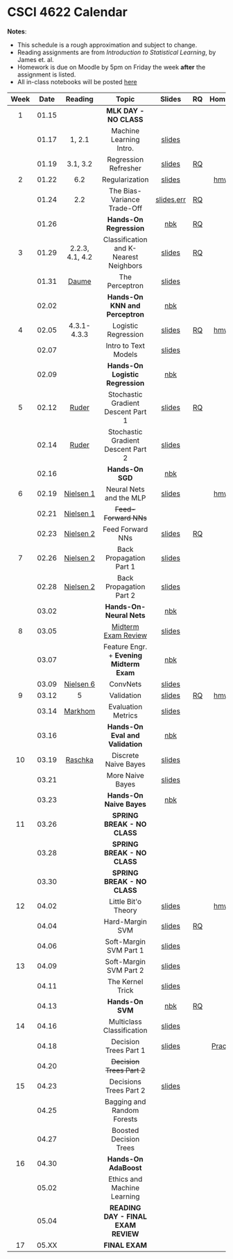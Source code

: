 # CSCI 4622 Calendar

**Notes**:
- This schedule is a rough approximation and subject to change.
- Reading assignments are from _Introduction to Statistical Learning_, by James et. al.
- Homework is due on Moodle by 5pm on Friday the week **after** the assignment is listed.
- All in-class notebooks will be posted [here](https://github.com/chrisketelsen/CSCI-4622-Machine-Learning/tree/master/in-class-notebooks)


| Week   | Date         | Reading      |                   Topic               	   | Slides      | RQ | Homework   | 
|:------:|:------------:| :-----------:| :----------------------------------------:|:-----------:|:--:|:----------:|
| 1      | 01.15        |              | **MLK DAY - NO CLASS**                    |             |    |            |	
|        | 01.17        | 1, 2.1       | Machine Learning Intro.                   | [slides](https://www.cs.colorado.edu/~ketelsen/files/courses/csci4622/slides/lesson01.pdf)	         |    |            |	
|        | 01.19        | 3.1, 3.2     | Regression Refresher                      | [slides](https://www.cs.colorado.edu/~ketelsen/files/courses/csci4622/slides/lesson02.pdf)	         | [RQ](https://moodle.cs.colorado.edu/mod/quiz/view.php?id=21405)   |            |	
| 2      | 01.22        | 6.2          | Regularization                            | [slides](https://www.cs.colorado.edu/~ketelsen/files/courses/csci4622/slides/lesson03.pdf)			 |	  | [hmwk01](https://github.com/chrisketelsen/CSCI-4622-Machine-Learning/tree/master/hmwk/hmwk01) 	   | 
|        | 01.24        | 2.2          | The Bias-Variance Trade-Off               | [slides](https://www.cs.colorado.edu/~ketelsen/files/courses/csci4622/slides/lesson04.pdf),[err](https://www.cs.colorado.edu/~ketelsen/files/courses/csci4622/notes/lesson04-Err-Derivation.pdf)		         | [RQ](https://moodle.cs.colorado.edu/mod/quiz/view.php?id=21517)   |            |	
|        | 01.26        |              | **Hands-On Regression**                   | [nbk](https://github.com/chrisketelsen/CSCI-4622-Machine-Learning/tree/master/in-class-notebooks)			 | [RQ](https://moodle.cs.colorado.edu/mod/quiz/view.php?id=21562)    |            |
| 3      | 01.29        | 2.2.3, 4.1, 4.2| Classification and K-Nearest Neighbors  | [slides](https://www.cs.colorado.edu/~ketelsen/files/courses/csci4622/slides/lesson06.pdf)	         | [RQ](https://moodle.cs.colorado.edu/mod/quiz/view.php?id=21598)   |            | 
|        | 01.31        | [Daume](http://ciml.info/dl/v0_99/ciml-v0_99-ch04.pdf)                                                          								                       | The Perceptron                            | [slides](https://www.cs.colorado.edu/~ketelsen/files/courses/csci4622/slides/lesson07.pdf)	         |    |            | 
|        | 02.02        |              | **Hands-On KNN and Perceptron**           | [nbk](https://github.com/chrisketelsen/CSCI-4622-Machine-Learning/tree/master/in-class-notebooks)			 |    |            |
| 4      | 02.05        | 4.3.1-4.3.3  | Logistic Regression                       | [slides](https://www.cs.colorado.edu/~ketelsen/files/courses/csci4622/slides/lesson09.pdf)	         | [RQ](https://moodle.cs.colorado.edu/mod/quiz/view.php?id=21797)   | [hmwk02](https://github.com/chrisketelsen/CSCI-4622-Machine-Learning/tree/master/hmwk/hmwk02)       | 
|        | 02.07        |              | Intro to Text Models                      | [slides](https://www.cs.colorado.edu/~ketelsen/files/courses/csci4622/slides/lesson10.pdf)            |    |            | 	
|        | 02.09        |              | **Hands-On Logistic Regression**          | [nbk](https://github.com/chrisketelsen/CSCI-4622-Machine-Learning/tree/master/in-class-notebooks)  		 	 |    |            |
| 5      | 02.12        | [Ruder](http://ruder.io/optimizing-gradient-descent/index.html)             | Stochastic Gradient Descent Part 1        | [slides](https://www.cs.colorado.edu/~ketelsen/files/courses/csci4622/slides/lesson12.pdf) 	         | [RQ](https://moodle.cs.colorado.edu/mod/quiz/view.php?id=21938)   |            | 
|        | 02.14        | [Ruder](http://ruder.io/optimizing-gradient-descent/index.html)             | Stochastic Gradient Descent Part 2        | [slides](https://www.cs.colorado.edu/~ketelsen/files/courses/csci4622/slides/lesson13.pdf) 	         |    |            | 
|        | 02.16        |              | **Hands-On SGD**                          | [nbk](https://github.com/chrisketelsen/CSCI-4622-Machine-Learning/tree/master/in-class-notebooks)			 |    |            |
| 6      | 02.19        | [Nielsen 1](http://neuralnetworksanddeeplearning.com/chap1.html)                                    	                                       | Neural Nets and the MLP                   | [slides](https://www.cs.colorado.edu/~ketelsen/files/courses/csci4622/slides/lesson15.pdf)	         |    | [hmwk03](https://github.com/chrisketelsen/CSCI-4622-Machine-Learning/tree/master/hmwk/hmwk03)     | 
|        | 02.21        | [Nielsen 1](http://neuralnetworksanddeeplearning.com/chap1.html)  																		                           | ~~Feed-Forward NNs~~                          |	         |    |            | 
|        | 02.23        | [Nielsen 2](http://neuralnetworksanddeeplearning.com/chap2.html) 																			                           | Feed Forward NNs                   | [slides](https://www.cs.colorado.edu/~ketelsen/files/courses/csci4622/slides/lesson16.pdf)				 | [RQ](https://moodle.cs.colorado.edu/mod/quiz/view.php?id=22190)   |            |
| 7      | 02.26        | [Nielsen 2](http://neuralnetworksanddeeplearning.com/chap2.html)             																						   | Back Propagation Part 1                   | [slides](https://www.cs.colorado.edu/~ketelsen/files/courses/csci4622/slides/lesson17.pdf)	         |    |            | 
|        | 02.28        | [Nielsen 2](http://neuralnetworksanddeeplearning.com/chap2.html)             | Back Propagation Part 2                  |	[slides](https://www.cs.colorado.edu/~ketelsen/files/courses/csci4622/slides/lesson18.pdf)         |    |            | 
|        | 03.02        |              | **Hands-On-Neural Nets**                 | [nbk](https://github.com/chrisketelsen/CSCI-4622-Machine-Learning/tree/master/in-class-notebooks)			 |    |            |
| 8      | 03.05        |              | [Midterm Exam Review](https://github.com/chrisketelsen/CSCI-4622-Machine-Learning/blob/master/resources/midterm_info.md)                       | [slides](https://www.cs.colorado.edu/~ketelsen/files/courses/csci4622/slides/midterm_review.pdf)	         |    |      | 
|        | 03.07        |              | Feature Engr. + **Evening Midterm Exam**         | [nbk](https://github.com/chrisketelsen/CSCI-4622-Machine-Learning/tree/master/in-class-notebooks)	         |    |            | 
|        | 03.09        | [Nielsen 6](http://neuralnetworksanddeeplearning.com/chap6.html)             | ConvNets                       | [slides](https://www.cs.colorado.edu/~ketelsen/files/courses/csci4622/slides/lesson20.pdf) 	         |    |            | 
| 9      | 03.12        |      5        | Validation                                |	[slides](https://www.cs.colorado.edu/~ketelsen/files/courses/csci4622/slides/lesson21.pdf)          | [RQ](https://moodle.cs.colorado.edu/mod/quiz/view.php?id=22555&forceview=1)    | [hmwk04](https://github.com/chrisketelsen/CSCI-4622-Machine-Learning/tree/master/hmwk/hmwk04)   |  
|        | 03.14        |  [Markhom](http://www.dataschool.io/roc-curves-and-auc-explained/)            | Evaluation Metrics                        | [slides](https://www.cs.colorado.edu/~ketelsen/files/courses/csci4622/slides/lesson22.pdf)	         |    |            | 
|        | 03.16        |              | **Hands-On Eval and Validation**          |	[nbk](https://github.com/chrisketelsen/CSCI-4622-Machine-Learning/tree/master/in-class-notebooks)		 |    |            |
| 10     | 03.19        | [Raschka](https://arxiv.org/pdf/1410.5329.pdf)             | Discrete Naive Bayes   |	[slides](https://www.cs.colorado.edu/~ketelsen/files/courses/csci4622/slides/lesson24.pdf)         |    |      | 
|        | 03.21        |              | More Naive Bayes                    |	 [slides](https://www.cs.colorado.edu/~ketelsen/files/courses/csci4622/slides/lesson25.pdf)        |    |            | 
|        | 03.23        |  	           | **Hands-On Naive Bayes**                  |[nbk](https://github.com/chrisketelsen/CSCI-4622-Machine-Learning/tree/master/in-class-notebooks)		     |    |            |
| 11     | 03.26        |              | **SPRING BREAK - NO CLASS**               |	         |    |            | 
|        | 03.28        |              | **SPRING BREAK - NO CLASS**               |	         |    |            | 
|        | 03.30        |              | **SPRING BREAK - NO CLASS**               |			 |    |            |
| 12     | 04.02        |              | Little Bit'o Theory 					   |[slides](https://www.cs.colorado.edu/~ketelsen/files/courses/csci4622/slides/lesson27.pdf) |    | [hmwk05](https://github.com/chrisketelsen/CSCI-4622-Machine-Learning/tree/master/hmwk/hmwk05)           | 
|        | 04.04        |              | Hard-Margin SVM 			   |	[slides](https://www.cs.colorado.edu/~ketelsen/files/courses/csci4622/slides/lesson28.pdf)          | [RQ](https://moodle.cs.colorado.edu/mod/quiz/view.php?id=22947)   |            | 
|        | 04.06        |              | Soft-Margin SVM Part 1                    | [slides](https://www.cs.colorado.edu/~ketelsen/files/courses/csci4622/slides/lesson29.pdf)			 |    |            |
| 13     | 04.09        |              | Soft-Margin SVM Part 2                    | [slides](https://www.cs.colorado.edu/~ketelsen/files/courses/csci4622/slides/lesson30.pdf)			 |    |      | 
|        | 04.11        |              | The Kernel Trick 						   | [slides](https://www.cs.colorado.edu/~ketelsen/files/courses/csci4622/slides/lesson31.pdf)			 |	  |	           | 
|        | 04.13        |              | **Hands-On SVM**						   |[nbk](https://github.com/chrisketelsen/CSCI-4622-Machine-Learning/tree/master/in-class-notebooks)			 | [RQ](https://moodle.cs.colorado.edu/mod/quiz/view.php?id=23091)	  |            | 
| 14     | 04.16        |              | Multiclass Classification  |	[slides](https://www.cs.colorado.edu/~ketelsen/files/courses/csci4622/slides/lesson33.pdf)         |     |       | 
|        | 04.18        |              | Decision Trees Part 1                     |[slides](https://www.cs.colorado.edu/~ketelsen/files/courses/csci4622/slides/lesson34.pdf)	         |    |  [Practicum](https://github.com/chrisketelsen/CSCI-4622-Machine-Learning/tree/master/practicum)         | 
|        | 04.20        |              | ~~Decision Trees Part 2~~                     |			 |    |            |
| 15     | 04.23        |              | Decisions Trees Part 2                     | [slides](https://www.cs.colorado.edu/~ketelsen/files/courses/csci4622/slides/lesson35.pdf)	         |    |   | 
|        | 04.25        |              | Bagging and Random Forests 					   |	         |    |            | 
|        | 04.27        |              | Boosted Decision Trees			   |	    	 |    |            |
| 16     | 04.30        |              | **Hands-On AdaBoost**			   |	         |    |            | 
|        | 05.02        |              | Ethics and Machine Learning               |			 |	  |            |
|        | 05.04        |              | **READING DAY - FINAL EXAM REVIEW**	   |			 |	  |            |
| 17     | 05.XX        |              | **FINAL EXAM**                            |			 |	  |  	       | 

<!---
Homework Sketch 

hmwk01: 
- LaTex something based on a picture 
- Implement a Python Class 
- Walk-through of derivation of Normal Eqns for Ridge-Regression 
	- Ask what happens as lam -> infty 
- Regularization study based on credit card data? 
- Bias-Variance Trade-Off - Simulate to get reducible-irreducible error curves

hmwk02:
- implement KNN with canned-ball-tree 
- implement Perceptron from scratch 

hmwk03:
- logistic regression 
- implement lazy sparse regularization 
- implement momentum 
- implement a learning rate schedule 

hmwk04:
- MLP architecture problem 
- Implement backprop 
- Implement gradient checking 

hwmk05:
- Feature engineering (Kaggle In-Class)
- Implement cross-validation (with inference)

hmwk06:
- SVM by hand 
- Implement coordinate ascent 
- theoretical kernel questions 
- use canned SVM
- hyperparameter turning 

Practicum: 
- LOL not telling you 
-->
